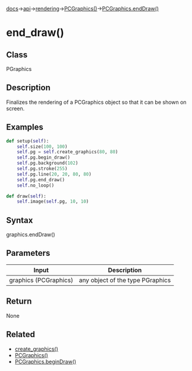 [docs](/docs/)→[api](/docs/api)→[rendering](/docs/api/rendering)→[PCGraphics()](/docs/api/rendering/PCGraphics/PCGraphics_.md)→[PCGraphics.endDraw()](/docs/api/rendering/PCGraphics/PCGraphics_end_draw_.md)

# end_draw()

## Class

PGraphics

## Description

Finalizes the rendering of a PCGraphics object so that it can be shown on screen.

## Examples

```py
def setup(self):
    self.size(100, 100)
    self.pg = self.create_graphics(80, 80)
    self.pg.begin_draw()
    self.pg.background(102)
    self.pg.stroke(255)
    self.pg.line(20, 20, 80, 80)
    self.pg.end_draw()
    self.no_loop()

def draw(self):
    self.image(self.pg, 10, 10)
```

## Syntax

graphics.endDraw()	

## Parameters

| Input | Description |
|-------|-------------|
| graphics	(PCGraphics)	| any object of the type PGraphics |

## Return

None

## Related

- [create_graphics()](/docs/api/rendering/create_graphics_.md)
- [PCGraphics()](/docs/api/rendering/PCGraphics/PCGraphics_.md)
- [PCGraphics.beginDraw()](/docs/api/rendering/PCGraphics/PCGraphics_begin_draw_.md)